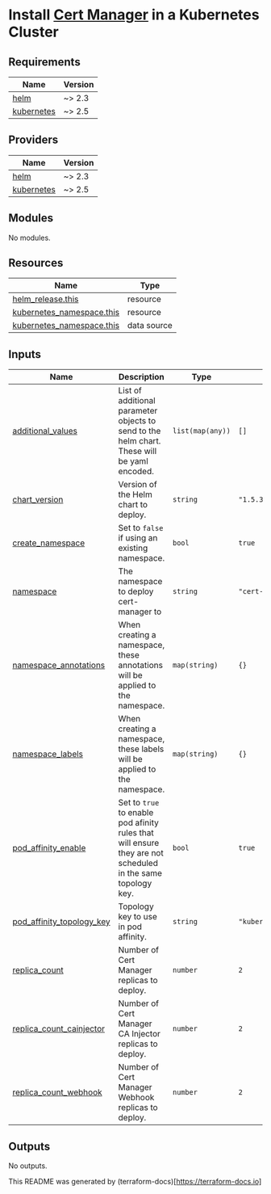 # Install [Cert Manager](https://cert-manager.io/docs/) in a Kubernetes Cluster

## Requirements

| Name | Version |
|------|---------|
| <a name="requirement_helm"></a> [helm](#requirement\_helm) | ~> 2.3 |
| <a name="requirement_kubernetes"></a> [kubernetes](#requirement\_kubernetes) | ~> 2.5 |

## Providers

| Name | Version |
|------|---------|
| <a name="provider_helm"></a> [helm](#provider\_helm) | ~> 2.3 |
| <a name="provider_kubernetes"></a> [kubernetes](#provider\_kubernetes) | ~> 2.5 |

## Modules

No modules.

## Resources

| Name | Type |
|------|------|
| [helm_release.this](https://registry.terraform.io/providers/hashicorp/helm/latest/docs/resources/release) | resource |
| [kubernetes_namespace.this](https://registry.terraform.io/providers/hashicorp/kubernetes/latest/docs/resources/namespace) | resource |
| [kubernetes_namespace.this](https://registry.terraform.io/providers/hashicorp/kubernetes/latest/docs/data-sources/namespace) | data source |

## Inputs

| Name | Description | Type | Default | Required |
|------|-------------|------|---------|:--------:|
| <a name="input_additional_values"></a> [additional\_values](#input\_additional\_values) | List of additional parameter objects to send to the helm chart. These will be yaml encoded. | `list(map(any))` | `[]` | no |
| <a name="input_chart_version"></a> [chart\_version](#input\_chart\_version) | Version of the Helm chart to deploy. | `string` | `"1.5.3"` | no |
| <a name="input_create_namespace"></a> [create\_namespace](#input\_create\_namespace) | Set to `false` if using an existing namespace. | `bool` | `true` | no |
| <a name="input_namespace"></a> [namespace](#input\_namespace) | The namespace to deploy cert-manager to | `string` | `"cert-manager"` | no |
| <a name="input_namespace_annotations"></a> [namespace\_annotations](#input\_namespace\_annotations) | When creating a namespace, these annotations will be applied to the namespace. | `map(string)` | `{}` | no |
| <a name="input_namespace_labels"></a> [namespace\_labels](#input\_namespace\_labels) | When creating a namespace, these labels will be applied to the namespace. | `map(string)` | `{}` | no |
| <a name="input_pod_affinity_enable"></a> [pod\_affinity\_enable](#input\_pod\_affinity\_enable) | Set to `true` to enable pod afinity rules that will ensure they are not scheduled in the same topology key. | `bool` | `true` | no |
| <a name="input_pod_affinity_topology_key"></a> [pod\_affinity\_topology\_key](#input\_pod\_affinity\_topology\_key) | Topology key to use in pod affinity. | `string` | `"kubernetes.io/hostname"` | no |
| <a name="input_replica_count"></a> [replica\_count](#input\_replica\_count) | Number of Cert Manager replicas to deploy. | `number` | `2` | no |
| <a name="input_replica_count_cainjector"></a> [replica\_count\_cainjector](#input\_replica\_count\_cainjector) | Number of Cert Manager CA Injector replicas to deploy. | `number` | `2` | no |
| <a name="input_replica_count_webhook"></a> [replica\_count\_webhook](#input\_replica\_count\_webhook) | Number of Cert Manager Webhook replicas to deploy. | `number` | `2` | no |

## Outputs

No outputs.

This README was generated by (terraform-docs)[https://terraform-docs.io]
